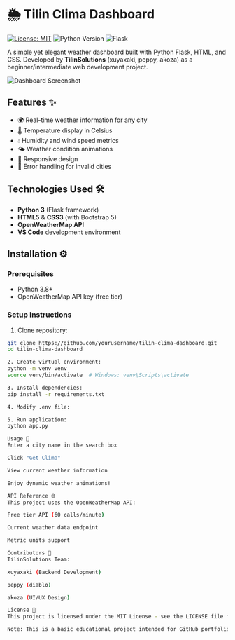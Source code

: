 # 🌦️ Tilin Clima Dashboard

[![License: MIT](https://img.shields.io/badge/License-MIT-yellow.svg)](https://opensource.org/licenses/MIT)
![Python Version](https://img.shields.io/badge/python-3.8%2B-blue)
![Flask](https://img.shields.io/badge/flask-2.0%2B-lightgrey)

A simple yet elegant weather dashboard built with Python Flask, HTML, and CSS. Developed by **TilinSolutions** (xuyaxaki, peppy, akoza) as a beginner/intermediate web development project.

![Dashboard Screenshot](https://via.placeholder.com/800x500.png?text=Tilin+Clima+Dashboard+Screenshot)

## Features ✨

- 🌍 Real-time weather information for any city
- 🌡️ Temperature display in Celsius
- 💧 Humidity and wind speed metrics
- 🌤️ Weather condition animations
- 📱 Responsive design
- 🚨 Error handling for invalid cities

## Technologies Used 🛠️

- **Python 3** (Flask framework)
- **HTML5** & **CSS3** (with Bootstrap 5)
- **OpenWeatherMap API**
- **VS Code** development environment

## Installation ⚙️

### Prerequisites

- Python 3.8+
- OpenWeatherMap API key (free tier)

### Setup Instructions

1. Clone repository:

```bash
git clone https://github.com/yourusername/tilin-clima-dashboard.git
cd tilin-clima-dashboard

2. Create virtual environment:
python -m venv venv
source venv/bin/activate  # Windows: venv\Scripts\activate

3. Install dependencies:
pip install -r requirements.txt

4. Modify .env file:

5. Run application:
python app.py

Usage 🚀
Enter a city name in the search box

Click "Get Clima"

View current weather information

Enjoy dynamic weather animations!

API Reference 🌐
This project uses the OpenWeatherMap API:

Free tier API (60 calls/minute)

Current weather data endpoint

Metric units support

Contributors 👥
TilinSolutions Team:

xuyaxaki (Backend Development)

peppy (diablo)

akoza (UI/UX Design)

License 📄
This project is licensed under the MIT License - see the LICENSE file for details.

Note: This is a basic educational project intended for GitHub portfolio purposes. Feel free to fork and modify according to your needs!
```
